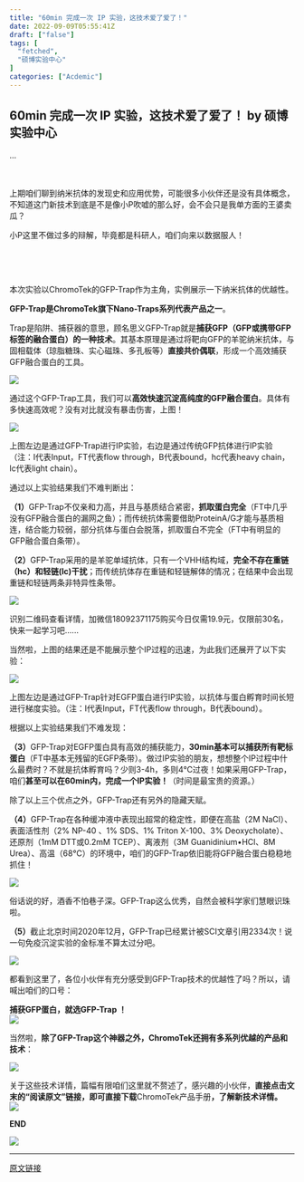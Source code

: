 ```yaml
---
title: "60min 完成一次 IP 实验，这技术爱了爱了！"
date: 2022-09-09T05:55:41Z
draft: ["false"]
tags: [
  "fetched",
  "硕博实验中心"
]
categories: ["Acdemic"]
---
```

60min 完成一次 IP 实验，这技术爱了爱了！ by 硕博实验中心
------
<div><section data-mpa-powered-by="yiban.io">...</section><section data-role="outer" label="Powered by 135editor.com"><section data-role="outer" label="Powered by 135editor.com"><section data-id="48177" data-type="lspecial02" data-md5="dd693" data-color="#004271"><section data-md5="dd693"><section data-md5="dd693"><section data-md5="dd693"><br></section></section><section data-md5="dd693"><section data-md5="dd693"><br></section><section data-md5="dd693"><section data-md5="dd693"><p><span>上期咱们聊到纳米抗体的发现史和应用优势，可能很多小伙伴还是没有具体概念，不知道这门新技术到底是不是像小P吹嘘的那么好，会不会只是我单方面的王婆卖瓜？</span></p><p><span>小P这里不做过多的辩解，毕竟都是科研人，咱们向来以数据服人！</span></p><p><span></span><br></p></section></section><section data-md5="dd693"><br></section></section></section></section><section data-role="paragraph" data-color="#004271"><p><span>本次实验以ChromoTek的GFP-Trap作为主角，实例展示一下纳米抗体的优越性。</span></p></section><section data-role="paragraph" data-color="#004271"><p><span><strong>GFP-Trap是ChromoTek旗下Nano-Traps系列代表产品之一</strong></span><span>。</span></p><p><span>Trap是陷阱、捕获器的意思，顾名思义GFP-Trap就是<span><strong>捕获GFP（GFP或携带GFP标签的融合蛋白）的一种技术</strong></span>。其基本原理是通过将靶向GFP的羊驼纳米抗体，与固相载体（琼脂糖珠、实心磁珠、多孔板等）<strong>直接共价偶联</strong>，形成一个高效捕获GFP融合蛋白的工具。</span></p></section><section data-role="paragraph" data-width="98%" data-color="#004271"><p><img data-backh="244" data-backw="566" data-ratio="0.4311377245508982" data-src="https://mmbiz.qpic.cn/mmbiz_png/M8rAvtLclTzPPSicjMjZbEddrvq7j3kzEzGpH2z1Ytlp1KnmqJDTEzXCjFfKE0lpyeMibmVfxYsoQzjtGIsZQSmw/640?wx_fmt=png" data-type="png" data-w="501" src="https://mmbiz.qpic.cn/mmbiz_png/M8rAvtLclTzPPSicjMjZbEddrvq7j3kzEzGpH2z1Ytlp1KnmqJDTEzXCjFfKE0lpyeMibmVfxYsoQzjtGIsZQSmw/640?wx_fmt=png"></p></section><section data-role="paragraph" data-color="#004271"><p><span>通过这个GFP-Trap工具，我们可以<strong><span>高效快速沉淀高纯度的GFP融合蛋白</span></strong>。具体有多快速高效呢？没有对比就没有暴击伤害，上图！</span></p></section><section data-role="paragraph" data-width="98%" data-color="#004271"><p><img data-backh="992" data-backw="566" data-cropselx1="0" data-cropselx2="566" data-cropsely1="0" data-cropsely2="997" data-ratio="1.75078125" data-src="https://mmbiz.qpic.cn/mmbiz_jpg/M8rAvtLclTzPPSicjMjZbEddrvq7j3kzEethQJ423wB4mzuN0rGzlrkOrDkq63q9BQVKw8nbjQ9Age2COVVTfrg/640?wx_fmt=jpeg" data-type="jpeg" data-w="1280" src="https://mmbiz.qpic.cn/mmbiz_jpg/M8rAvtLclTzPPSicjMjZbEddrvq7j3kzEethQJ423wB4mzuN0rGzlrkOrDkq63q9BQVKw8nbjQ9Age2COVVTfrg/640?wx_fmt=jpeg"></p></section><section data-role="paragraph" data-color="#004271"><section><span>上图左边是通过GFP-Trap进行IP实验，右边是通过传统GFP抗体进行IP实验（注：I代表Input，FT代表flow through，B代表bound，hc代表heavy chain，lc代表light chain）。</span></section></section><section data-role="paragraph" data-color="#004271"><p><span>通过以上实验结果我们不难判断出：</span></p><section><span><strong><span>（1）</span></strong></span><span>GFP-Trap不仅亲和力高，并且与基质结合紧密，<span><strong>抓取蛋白完全</strong></span>（<span>FT中几乎没有GFP融合蛋白的漏网之鱼）</span>；而传统抗体需要借助ProteinA/G才能与基质相连，结合能力较弱，部分抗体与蛋白会脱落，抓取蛋白不完全<span>（FT中有明显的GFP融合蛋白条带）</span>。</span></section><p><span><strong><span>（2）</span></strong></span><span>GFP-Trap采用的是羊驼单域抗体，只有一个VHH结构域，<span><strong><span>完全</span>不存在重链（hc）和轻链(lc)干扰</strong></span>；而传统抗体存在重链和轻链解体的情况；在结果中会出现重链和轻链两条非特异性条带。</span></p><p><img data-ratio="1.7786666666666666" data-s="300,640" data-src="https://mmbiz.qpic.cn/mmbiz_jpg/IdfAicLoEc89ViaDb5oX12EBUt7XJceXBgODhGJg3ibNVWKTCIicpZCwjk0muWZfpwyFGFuDROXP14wHODW6L0XK6A/640?wx_fmt=jpeg" data-type="jpeg" data-w="750" src="https://mmbiz.qpic.cn/mmbiz_jpg/IdfAicLoEc89ViaDb5oX12EBUt7XJceXBgODhGJg3ibNVWKTCIicpZCwjk0muWZfpwyFGFuDROXP14wHODW6L0XK6A/640?wx_fmt=jpeg"></p><p><span>识别二维码查看详情，加微信18092371175购买今日仅需19.9元，仅限前30名，快来一起学习吧......</span><span></span></p></section><section data-role="paragraph" data-color="#004271"><p><span>当然啦，上图的结果还是不能展示整个IP过程的迅速，为此我们还展开了以下实验：</span></p></section><section data-role="paragraph" data-width="98%" data-color="#004271"><p><img data-backh="313" data-backw="566" data-ratio="0.5526770293609672" data-src="https://mmbiz.qpic.cn/mmbiz_png/M8rAvtLclTzPPSicjMjZbEddrvq7j3kzEia1TRIzJxyTNENFMOVPz2oibHqicG8rHiccz03CuMAVSeicdOL8fYsPnY9Q/640?wx_fmt=png" data-type="png" data-w="579" src="https://mmbiz.qpic.cn/mmbiz_png/M8rAvtLclTzPPSicjMjZbEddrvq7j3kzEia1TRIzJxyTNENFMOVPz2oibHqicG8rHiccz03CuMAVSeicdOL8fYsPnY9Q/640?wx_fmt=png"></p></section><section data-role="paragraph" data-color="#004271"><section><span>上图左边是通过GFP-Trap针对EGFP蛋白进行IP实验，以抗体与蛋白孵育时间长短进行梯度实验。（注：I代表Input，FT代表flow through，B代表bound）。</span></section></section><section data-role="paragraph" data-color="#004271"><p><span>根据以上实验结果我们不难发现：</span><span><br></span></p><p><span><strong><span>（3）</span></strong></span><span>GFP-Trap对EGFP蛋白具有高效的捕获能力，<span><strong>30min基本可以捕获所有靶标蛋白</strong></span>（<span>FT中基本无残留的EGFP条带</span>）。做过IP实验的朋友，想想整个IP过程中什么最费时？不就是抗体孵育吗？少则3-4h，多则4℃过夜！如果采用GFP-Trap，咱们<strong>甚至可以在60min内，完成一个</strong><strong>IP实验！</strong><span>（时间是最宝贵的资源。）</span></span></p></section><section data-role="paragraph" data-color="#004271"><section><span>除了以上三个优点之外，GFP-Trap还有另外的隐藏天赋。</span></section><p><span><strong><span>（4）</span></strong></span><span>GFP-Trap在各种缓冲液中表现出<span>超常的稳定性</span>，即便在高盐（2M NaCl）、表面活性剂（2% NP-40 、1% SDS、1% Triton X-100、3% Deoxycholate）、还原剂（1mM DTT或0.2mM TCEP）、离液剂（3M Guanidinium•HCl、8M Urea）、高温（68℃）的环境中，咱们的GFP-Trap依旧能将GFP融合蛋白稳稳地抓住！</span></p></section><section data-role="paragraph" data-width="98%" data-color="#004271"><p><img data-backh="643" data-backw="566" data-ratio="1.1356321839080459" data-src="https://mmbiz.qpic.cn/mmbiz_png/M8rAvtLclTzPPSicjMjZbEddrvq7j3kzE2PjuzicxtEjljDaPHOTHaLbIluWYUg6czYzYL7S8hEERlsFNVrJFQ1Q/640?wx_fmt=png" data-type="png" data-w="435" src="https://mmbiz.qpic.cn/mmbiz_png/M8rAvtLclTzPPSicjMjZbEddrvq7j3kzE2PjuzicxtEjljDaPHOTHaLbIluWYUg6czYzYL7S8hEERlsFNVrJFQ1Q/640?wx_fmt=png"></p></section><section data-role="paragraph" data-color="#004271"><p><span>俗话说的好，酒香不怕巷子深。GFP-Trap这么优秀，自然会被科学家们慧眼识珠啦。</span></p><p><strong><span>（5）</span></strong><span>截止北京时间2020年12月，</span><span>GFP-Trap已经累计被SCI文章引用2334次！</span><span><span></span>说一句免疫沉淀实验的金标准不算太过分吧。</span></p></section><section data-role="paragraph" data-color="#004271" data-width="98%"><p><img data-backh="296" data-backw="566" data-cropselx1="0" data-cropselx2="566" data-cropsely1="0" data-cropsely2="299" data-ratio="0.522" data-src="https://mmbiz.qpic.cn/mmbiz_jpg/M8rAvtLclTzPPSicjMjZbEddrvq7j3kzEziarWYnveV0TDWiaw0KVNEQXSbjiaiafDgpibqLYOaKjreJLajPZdicMBPFA/640?wx_fmt=jpeg" data-type="jpeg" data-w="1000" src="https://mmbiz.qpic.cn/mmbiz_jpg/M8rAvtLclTzPPSicjMjZbEddrvq7j3kzEziarWYnveV0TDWiaw0KVNEQXSbjiaiafDgpibqLYOaKjreJLajPZdicMBPFA/640?wx_fmt=jpeg"></p></section><section data-role="paragraph" data-color="#004271"><p><span>都看到这里了，各位小伙伴有充分感受到GFP-Trap技术的优越性了吗？所以，<span>请喊出咱们的口号：</span><span></span></span></p><section><span><strong>捕获GFP蛋白，就选GFP-Trap ！</strong></span></section></section><section data-tools="135编辑器" data-id="95608"><section data-width="70%"><img data-ratio="0.06020066889632107" data-src="https://mmbiz.qpic.cn/mmbiz_png/M8rAvtLclTzPPSicjMjZbEddrvq7j3kzEAf2996icG51ksibLfK2oibsQ240DUJA5TtIqhdfBeAsrJ1eHibZL4DibZcw/640?wx_fmt=png" data-type="png" data-w="299" data-width="100%" src="https://mmbiz.qpic.cn/mmbiz_png/M8rAvtLclTzPPSicjMjZbEddrvq7j3kzEAf2996icG51ksibLfK2oibsQ240DUJA5TtIqhdfBeAsrJ1eHibZL4DibZcw/640?wx_fmt=png"></section></section><section data-role="paragraph" data-color="#004271"><p><span>当然啦，<strong>除了GFP-Trap这个神器之外，ChromoTek还拥有多系列优越的产品和技术</strong>：</span><span></span></p></section><section data-role="paragraph" data-width="98%" data-color="#004271"><p><img data-backh="261" data-backw="566" data-cropselx1="0" data-cropselx2="566" data-cropsely1="0" data-cropsely2="290" data-ratio="0.4609375" data-src="https://mmbiz.qpic.cn/mmbiz_jpg/M8rAvtLclTzPPSicjMjZbEddrvq7j3kzE1T4TgPiaOhiaTejiaWBvMc6OHUqnxCX0FhWmvhAACg6PEapynmT7kZ7Xw/640?wx_fmt=jpeg" data-type="jpeg" data-w="1280" src="https://mmbiz.qpic.cn/mmbiz_jpg/M8rAvtLclTzPPSicjMjZbEddrvq7j3kzE1T4TgPiaOhiaTejiaWBvMc6OHUqnxCX0FhWmvhAACg6PEapynmT7kZ7Xw/640?wx_fmt=jpeg"></p></section><section data-role="paragraph" data-color="#004271"><section><span>关于这些技术详情，篇幅有限咱们这里就不赘述了，感兴趣的小伙伴，<span><strong>直接点击文末的“<span>阅读原文</span>”链接，即可直接下载</strong></span></span><span>ChromoTek产品手册</span><span><strong>，了解新技术详情。</strong></span></section></section></section><section data-id="48501" data-type="lspecial04" data-tools="小蚂蚁编辑器" data-md5="a9e45"><section data-md5="a9e45"><section data-md5="a9e45"><section data-md5="a9e45"><img data-ratio="0.37037037037037035" data-src="https://mmbiz.qpic.cn/mmbiz_png/M8rAvtLclTzPPSicjMjZbEddrvq7j3kzEeQZicW4G1h62z3JAwO1q6W69sjfT3FoJwTLOSNWHXg3ibD0cCuSXMg1g/640?wx_fmt=png" data-type="png" data-w="54" src="https://mmbiz.qpic.cn/mmbiz_png/M8rAvtLclTzPPSicjMjZbEddrvq7j3kzEeQZicW4G1h62z3JAwO1q6W69sjfT3FoJwTLOSNWHXg3ibD0cCuSXMg1g/640?wx_fmt=png"></section><section data-md5="a9e45"><section data-md5="a9e45"><p data-md5="a9e45"><strong data-md5="a9e45">END</strong></p></section></section><section data-md5="a9e45"><img data-ratio="0.37037037037037035" data-src="https://mmbiz.qpic.cn/mmbiz_png/M8rAvtLclTzPPSicjMjZbEddrvq7j3kzETl510gJ53jQ5EpiaQd6yicoQCnOT1VwzibLH9iaXAIV3aX2yYIKZoFly4Q/640?wx_fmt=png" data-type="png" data-w="54" src="https://mmbiz.qpic.cn/mmbiz_png/M8rAvtLclTzPPSicjMjZbEddrvq7j3kzETl510gJ53jQ5EpiaQd6yicoQCnOT1VwzibLH9iaXAIV3aX2yYIKZoFly4Q/640?wx_fmt=png"></section></section></section></section></section></div>  
<hr>
<a href="https://mp.weixin.qq.com/s/yd9jlsfly_xSRIcxrVQJMA",target="_blank" rel="noopener noreferrer">原文链接</a>
